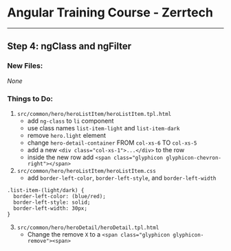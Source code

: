 # Angular Training Course - Zerrtech
-----

## Step 4: ngClass and ngFilter

### New Files:
*None*

### Things to Do:
1. `src/common/hero/heroListItem/heroListItem.tpl.html`
   * add `ng-class` to `li` component
   * use class names `list-item-light` and `list-item-dark`
   * remove `hero.light` element
   * change `hero-detail-container` FROM `col-xs-6` TO `col-xs-5`
   * add a new `<div class="col-xs-1">...</div>` to the row
   * inside the new row add `<span class="glyphicon glyphicon-chevron-right"></span>`
2. `src/common/hero/heroListItem/heroListItem.css`
   * add `border-left-color`, `border-left-style`, and `border-left-width`  
  ```
  .list-item-(light/dark) {
    border-left-color: (blue/red);
    border-left-style: solid;
    border-left-width: 30px;
  }
  ```
3. `src/common/hero/heroDetail/heroDetail.tpl.html`
   * Change the remove `X` to a `<span class="glyphicon glyphicon-remove"><span>`

